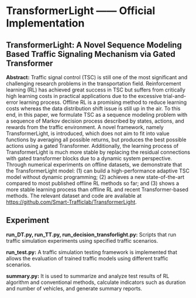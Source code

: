 # TransformerLight —— Official Implementation
## TransformerLight: A Novel Sequence Modeling Based Traffic Signaling Mechanism via Gated Transformer

**Abstract:** Traffic signal control (TSC) is still one of the most significant and challenging research problems in the transportation field.
Reinforcement learning (RL) has achieved great success in TSC but suffers from critically high learning costs in practical applications due to the excessive trial-and-error learning process.
Offline RL is a promising method to reduce learning costs whereas the data distribution shift issue is still up in the air.
To this end, in this paper, we formulate TSC as a sequence modeling problem with a sequence of Markov decision process described by states, actions, and rewards from the traffic environment.
A novel framework, namely TransformerLight, is introduced, which does not aim to fit into value functions by averaging all possible returns, but produces the best possible actions using a gated Transformer.
Additionally, the learning process of TransformerLight is much more stable by replacing the residual connections with gated transformer blocks due to a dynamic system perspective. Through numerical experiments on offline datasets, we demonstrate that the TransformerLight model: (1) 
can build a high-performance adaptive TSC model without dynamic programming; (2) achieves a new state-of-the-art compared to most published offline RL methods so far; and (3) shows a more stable learning process than offline RL and recent Transformer-based methods. The relevant dataset and code are available at https://github.com/Smart-Trafficlab/TransformerLight.

## Experiment


**run_DT.py, run_TT.py, run_decision_transforlight.py:**
Scripts that run traffic simulation experiments using specified traffic scenarios. 


**run_test.py:**
A traffic simulation testing framework is implemented that allows the evaluation of trained traffic models using different traffic scenarios.

**summary.py:** 
It is used to summarize and analyze test results of RL algorithm and conventional methods, calculate indicators such as duration and number of vehicles, and generate summary reports.